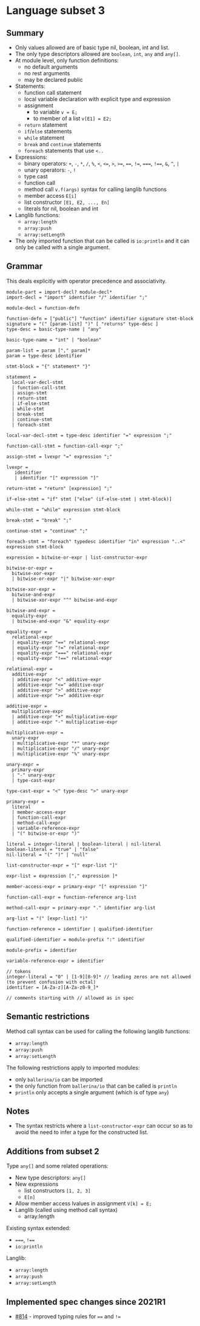 # Language subset 3

## Summary

* Only values allowed are of basic type nil, boolean, int and list.
* The only type descriptors allowed are `boolean`, `int`, `any` and `any[]`.
* At module level, only function definitions:
   * no default arguments
   * no rest arguments
   * may be declared public
* Statements:
   * function call statement
   * local variable declaration with explicit type and expression
   * assignment
      * to variable `v = E;`
      * to member of a list `v[E1] = E2;`
   * `return` statement
   * `if`/`else` statements
   * `while` statement
   * `break` and `continue` statements
   * `foreach` statements that use  `<..`
* Expressions:
   * binary operators: `+`, `-`, `*`, `/`, `%`, `<`, `<=`, `>`, `>=`, `==`, `!=`, `===`, `!==`, `&`, `^`, `|`
   * unary operators: `-`, `!`
   * type cast
   * function call
   * method call `v.f(args)` syntax for calling langlib functions
   * member access `E[i]`
   * list constructor `[E1, E2, ..., En]`
   * literals for nil, boolean and int
* Langlib functions:
  * `array:length`
  * `array:push`
  * `array:setLength`
* The only imported function that can be called is `io:println` and it can only be called with a single argument.

## Grammar

This deals explicitly with operator precedence and associativity.

```
module-part = import-decl? module-decl*
import-decl = "import" identifier "/" identifier ";"

module-decl = function-defn

function-defn = ["public"] "function" identifier signature stmt-block
signature = "(" [param-list] ")" [ "returns" type-desc ]
type-desc = basic-type-name | "any"

basic-type-name = "int" | "boolean"

param-list = param ["," param]*
param = type-desc identifier

stmt-block = "{" statement* "}"

statement =
  local-var-decl-stmt
  | function-call-stmt
  | assign-stmt
  | return-stmt
  | if-else-stmt
  | while-stmt
  | break-stmt
  | continue-stmt
  | foreach-stmt

local-var-decl-stmt = type-desc identifier "=" expression ";"

function-call-stmt = function-call-expr ";"

assign-stmt = lvexpr "=" expression ";"

lvexpr =
   identifier
   | identifier "[" expression "]"

return-stmt = "return" [expression] ";"

if-else-stmt = "if" stmt ["else" (if-else-stmt | stmt-block)]

while-stmt = "while" expression stmt-block

break-stmt = "break" ";"

continue-stmt = "continue" ";"

foreach-stmt = "foreach" typedesc identifier "in" expression "..<" expression stmt-block

expression = bitwise-or-expr | list-constructor-expr

bitwise-or-expr =
  bitwise-xor-expr
  | bitwise-or-expr "|" bitwise-xor-expr

bitwise-xor-expr =
  bitwise-and-expr
  | bitwise-xor-expr "^" bitwise-and-expr

bitwise-and-expr =
  equality-expr
  | bitwise-and-expr "&" equality-expr

equality-expr =
  relational-expr
  | equality-expr "==" relational-expr
  | equality-expr "!=" relational-expr
  | equality-expr "===" relational-expr
  | equality-expr "!==" relational-expr

relational-expr =
  additive-expr
  | additive-expr "<" additive-expr
  | additive-expr "<=" additive-expr
  | additive-expr ">" additive-expr
  | additive-expr ">=" additive-expr

additive-expr =
  multiplicative-expr
  | additive-expr "+" multiplicative-expr
  | additive-expr "-" multiplicative-expr

multiplicative-expr =
  unary-expr
  | multiplicative-expr "*" unary-expr
  | multiplicative-expr "/" unary-expr
  | multiplicative-expr "%" unary-expr

unary-expr =
  primary-expr
  | "-" unary-expr
  | type-cast-expr

type-cast-expr = "<" type-desc ">" unary-expr

primary-expr =
  literal
  | member-access-expr
  | function-call-expr
  | method-call-expr
  | variable-reference-expr
  | "(" bitwise-or-expr ")"

literal = integer-literal | boolean-literal | nil-literal
boolean-literal = "true" | "false"
nil-literal = "(" ")" | "null"

list-constructor-expr = "[" expr-list "]"

expr-list = expression ["," expression ]*

member-access-expr = primary-expr "[" expression "]"

function-call-expr = function-reference arg-list

method-call-expr = primary-expr "." identifier arg-list

arg-list = "(" [expr-list] ")"

function-reference = identifier | qualified-identifier

qualified-identifier = module-prefix ":" identifier

module-prefix = identifier

variable-reference-expr = identifier

// tokens
integer-literal = "0" | [1-9][0-9]* // leading zeros are not allowed (to prevent confusion with octal)
identifier = [A-Za-z][A-Za-z0-9_]*

// comments starting with // allowed as in spec
```

## Semantic restrictions

Method call syntax can be used for calling the following langlib functions:

* `array:length`
* `array:push`
* `array:setLength`

The following restrictions apply to imported modules:

* only `ballerina/io` can be imported
* the only function from `ballerina/io` that can be called is `println`
* `println` only accepts a single argument (which is of type `any`)

## Notes

* The syntax restricts where a `list-constructor-expr` can occur so as to avoid the need to infer a type for the constructed list.

## Additions from subset 2

Type `any[]` and some related operations:

* New type descriptors: `any[]`
* New expressions
   * list constructors `[1, 2, 3]`
   * `E[n]`
 * Allow member access lvalues in assignment `V[k] = E;`
 * Langlib (called using method call syntax)
    * array:length

Existing syntax extended:
* `===`, `!==`
* `io:println`

Langlib:
* `array:length`
* `array:push`
* `array:setLength`

## Implemented spec changes since 2021R1

* [#814](https://github.com/ballerina-platform/ballerina-spec/issues/814) - improved typing rules for `==` and `!=`
